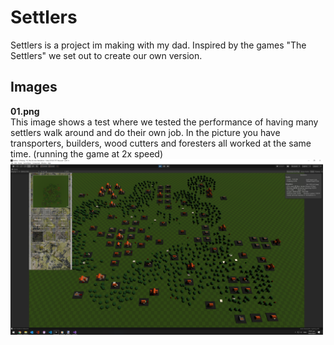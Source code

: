 # Settlers
Settlers is a project im making with my dad. Inspired by the games "The Settlers" we set out to create our own version.

## Images
**01.png**<br/>
This image shows a test where we tested the performance of having many settlers walk around and do their own job. In the picture you have transporters, builders, wood cutters and foresters all worked at the same time. (running the game at 2x speed)<br/>
<img src="https://github.com/KWijkniet/Collection/blob/main/Settlers/01.PNG" style="width:500px"><br/>

